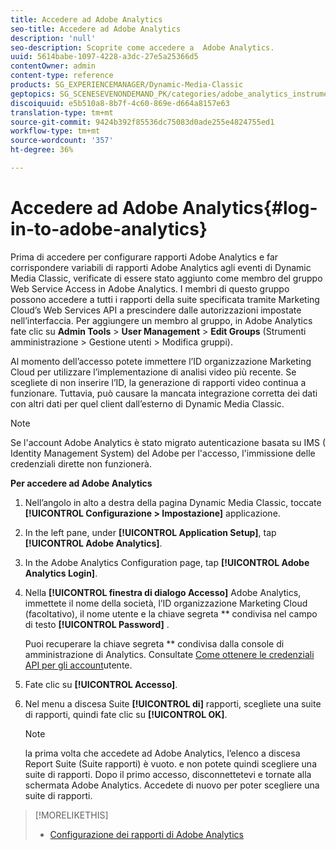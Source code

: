 ```yaml
---
title: Accedere ad Adobe Analytics
seo-title: Accedere ad Adobe Analytics
description: 'null'
seo-description: Scoprite come accedere a  Adobe Analytics.
uuid: 5614babe-1097-4228-a3dc-27e5a25366d5
contentOwner: admin
content-type: reference
products: SG_EXPERIENCEMANAGER/Dynamic-Media-Classic
geptopics: SG_SCENESEVENONDEMAND_PK/categories/adobe_analytics_instrumentation_kit
discoiquuid: e5b510a8-8b7f-4c60-869e-d664a8157e63
translation-type: tm+mt
source-git-commit: 9424b392f85536dc75083d0ade255e4824755ed1
workflow-type: tm+mt
source-wordcount: '357'
ht-degree: 36%

---
```



# Accedere ad Adobe Analytics{#log-in-to-adobe-analytics}

Prima di accedere per configurare  rapporti Adobe Analytics e far corrispondere  variabili di rapporti Adobe Analytics agli eventi di Dynamic Media Classic, verificate di essere stato aggiunto come membro del gruppo Web Service Access in  Adobe Analytics. I membri di questo gruppo possono accedere a tutti i rapporti della suite specificata tramite Marketing Cloud’s Web Services API a prescindere dalle autorizzazioni impostate nell’interfaccia. Per aggiungere un membro al gruppo, in Adobe Analytics fate clic su **Admin Tools** > **User Management** > **Edit Groups** (Strumenti amministrazione > Gestione utenti > Modifica gruppi).

Al momento dell’accesso potete immettere l’ID organizzazione Marketing Cloud per utilizzare l’implementazione di analisi video più recente. Se scegliete di non inserire l’ID, la generazione di rapporti video continua a funzionare. Tuttavia, può causare la mancata integrazione corretta dei dati con altri dati per quel client dall’esterno di Dynamic Media Classic.

>[!NOTE]
>
>Se l&#39;account Adobe Analytics  è stato migrato  autenticazione basata su IMS ( Identity Management System) del Adobe per l&#39;accesso, l&#39;immissione delle credenziali dirette non funzionerà.

**Per accedere ad Adobe Analytics**

1. Nell’angolo in alto a destra della pagina Dynamic Media Classic, toccate **[!UICONTROL Configurazione > Impostazione]** applicazione.
1. In the left pane, under **[!UICONTROL Application Setup]**, tap **[!UICONTROL Adobe Analytics]**.
1. In the Adobe Analytics Configuration page, tap **[!UICONTROL Adobe Analytics Login]**.
1. Nella **[!UICONTROL finestra di dialogo Accesso]** Adobe Analytics, immettete il nome della società, l’ID organizzazione Marketing Cloud (facoltativo), il nome utente e la chiave segreta ** condivisa nel campo di testo **[!UICONTROL Password]** .

   Puoi recuperare la chiave segreta ** condivisa dalla console di amministrazione di Analytics. Consultate [Come ottenere le credenziali API per gli account](https://helpx.adobe.com/analytics/kb/how-to-get-api-credentials-for-user-accounts-.html)utente.

1. Fate clic su **[!UICONTROL Accesso]**.
1. Nel menu a discesa Suite **[!UICONTROL di]** rapporti, scegliete una suite di rapporti, quindi fate clic su **[!UICONTROL OK]**.

   >[!NOTE]
   >
   >la prima volta che accedete ad Adobe Analytics, l’elenco a discesa Report Suite (Suite rapporti) è vuoto. e non potete quindi scegliere una suite di rapporti. Dopo il primo accesso, disconnettetevi e tornate alla schermata Adobe Analytics. Accedete di nuovo per poter scegliere una suite di rapporti.

>[!MORELIKETHIS]
>
>* [Configurazione dei rapporti di Adobe Analytics](configuring-analytics-reports.md#configuring_adobe_analytics_reports)

